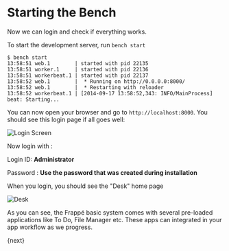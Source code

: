 # Starting the Bench

Now we can login and check if everything works.

To start the development server, run `bench start`

	$ bench start
	13:58:51 web.1        | started with pid 22135
	13:58:51 worker.1     | started with pid 22136
	13:58:51 workerbeat.1 | started with pid 22137
	13:58:52 web.1        |  * Running on http://0.0.0.0:8000/
	13:58:52 web.1        |  * Restarting with reloader
	13:58:52 workerbeat.1 | [2014-09-17 13:58:52,343: INFO/MainProcess] beat: Starting...

You can now open your browser and go to `http://localhost:8000`. You should see this login page if all goes well:

<img class="screenshot" alt="Login Screen" src="/docs/assets/img/login.png">

Now login with : 

Login ID: **Administrator**

Password : **Use the password that was created during installation**

When you login, you should see the "Desk" home page

<img class="screenshot" alt="Desk" src="/docs/assets/img/desk.png">

As you can see, the Frappé basic system comes with several pre-loaded applications like To Do, File Manager etc. These apps can integrated in your app workflow as we progress.

{next}

